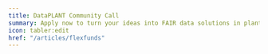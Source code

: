 ```yaml
---
title: DataPLANT Community Call
summary: Apply now to turn your ideas into FAIR data solutions in plant science.
icon: tabler:edit
href: "/articles/flexfunds"
---
```

